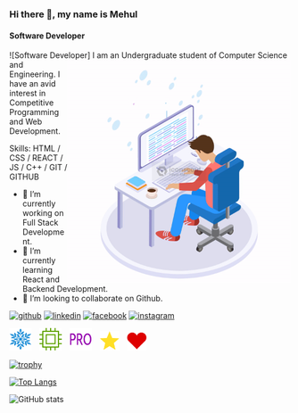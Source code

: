 
### Hi there 👋, my name is Mehul
#### Software Developer
![Software Developer]
<img align="right" alt="coding" width="400" src="profile-gif.gif">
I am an Undergraduate student of Computer Science and Engineering. I have an avid interest in Competitive Programming and Web Development.

Skills: HTML / CSS / REACT / JS / C++ / GIT / GITHUB

- 🔭 I’m currently working on Full Stack Development. 
- 🌱 I’m currently learning React and Backend Development. 
- 👯 I’m looking to collaborate on Github. 


[<img src='https://cdn.jsdelivr.net/npm/simple-icons@3.0.1/icons/github.svg' alt='github' height='40'>](https://github.com/mehulkr9)  [<img src='https://cdn.jsdelivr.net/npm/simple-icons@3.0.1/icons/linkedin.svg' alt='linkedin' height='40'>](https://www.linkedin.com/in/mehul-kumar-690855253?utm_source=share&utm_campaign=share_via&utm_content=profile&utm_medium=android_app)  [<img src='https://cdn.jsdelivr.net/npm/simple-icons@3.0.1/icons/facebook.svg' alt='facebook' height='40'>](https://www.facebook.com/profile.php?id=100016559115205)  [<img src='https://cdn.jsdelivr.net/npm/simple-icons@3.0.1/icons/instagram.svg' alt='instagram' height='40'>](https://www.instagram.com/mehulkumar9/)  

<a href='https://archiveprogram.github.com/'><img src='https://raw.githubusercontent.com/acervenky/animated-github-badges/master/assets/acbadge.gif' width='40' height='40'></a> <a href='https://docs.github.com/en/developers'><img src='https://raw.githubusercontent.com/acervenky/animated-github-badges/master/assets/devbadge.gif' width='40' height='40'></a> <a href='https://github.com/pricing'><img src='https://raw.githubusercontent.com/acervenky/animated-github-badges/master/assets/pro.gif' width='40' height='40'></a> <a href='https://stars.github.com/'><img src='https://raw.githubusercontent.com/acervenky/animated-github-badges/master/assets/starbadge.gif' width='35' height='35'></a> <a href='https://docs.github.com/en/github/supporting-the-open-source-community-with-github-sponsors'><img src='https://raw.githubusercontent.com/acervenky/animated-github-badges/master/assets/sponsorbadge.gif' width='35' height='35'></a> 

[![trophy](https://github-profile-trophy.vercel.app/?username=mehulkr9)](https://github.com/ryo-ma/github-profile-trophy)

[![Top Langs](https://github-readme-stats.vercel.app/api/top-langs/?username=mehulkr9)](https://github.com/anuraghazra/github-readme-stats)

![GitHub stats](https://github-readme-stats.vercel.app/api?username=mehulkr9&show_icons=true)  

